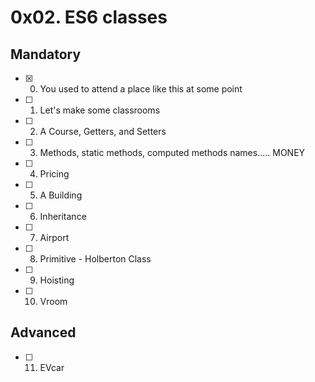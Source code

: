 # 0x02. ES6 classes

## Mandatory
- [x] 0. You used to attend a place like this at some point
- [ ] 1. Let's make some classrooms
- [ ] 2. A Course, Getters, and Setters
- [ ] 3. Methods, static methods, computed methods names..... MONEY
- [ ] 4. Pricing
- [ ] 5. A Building
- [ ] 6. Inheritance
- [ ] 7. Airport
- [ ] 8. Primitive - Holberton Class
- [ ] 9. Hoisting
- [ ] 10. Vroom

## Advanced 
- [ ] 11. EVcar
